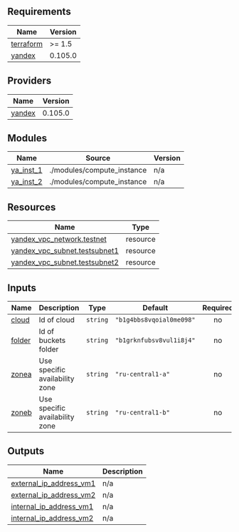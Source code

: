<!-- BEGINNING OF PRE-COMMIT-TERRAFORM DOCS HOOK -->
## Requirements

| Name | Version |
|------|---------|
| <a name="requirement_terraform"></a> [terraform](#requirement\_terraform) |  >= 1.5 |
| <a name="requirement_yandex"></a> [yandex](#requirement\_yandex) | 0.105.0 |

## Providers

| Name | Version |
|------|---------|
| <a name="provider_yandex"></a> [yandex](#provider\_yandex) | 0.105.0 |

## Modules

| Name | Source | Version |
|------|--------|---------|
| <a name="module_ya_inst_1"></a> [ya\_inst\_1](#module\_ya\_inst\_1) | ./modules/compute_instance | n/a |
| <a name="module_ya_inst_2"></a> [ya\_inst\_2](#module\_ya\_inst\_2) | ./modules/compute_instance | n/a |

## Resources

| Name | Type |
|------|------|
| [yandex_vpc_network.testnet](https://registry.terraform.io/providers/yandex-cloud/yandex/0.105.0/docs/resources/vpc_network) | resource |
| [yandex_vpc_subnet.testsubnet1](https://registry.terraform.io/providers/yandex-cloud/yandex/0.105.0/docs/resources/vpc_subnet) | resource |
| [yandex_vpc_subnet.testsubnet2](https://registry.terraform.io/providers/yandex-cloud/yandex/0.105.0/docs/resources/vpc_subnet) | resource |

## Inputs

| Name | Description | Type | Default | Required |
|------|-------------|------|---------|:--------:|
| <a name="input_cloud"></a> [cloud](#input\_cloud) | Id of cloud | `string` | `"b1g4bbs8vqoial0me098"` | no |
| <a name="input_folder"></a> [folder](#input\_folder) | Id of buckets folder | `string` | `"b1grknfubsv8vul1i8j4"` | no |
| <a name="input_zonea"></a> [zonea](#input\_zonea) | Use specific availability zone | `string` | `"ru-central1-a"` | no |
| <a name="input_zoneb"></a> [zoneb](#input\_zoneb) | Use specific availability zone | `string` | `"ru-central1-b"` | no |

## Outputs

| Name | Description |
|------|-------------|
| <a name="output_external_ip_address_vm1"></a> [external\_ip\_address\_vm1](#output\_external\_ip\_address\_vm1) | n/a |
| <a name="output_external_ip_address_vm2"></a> [external\_ip\_address\_vm2](#output\_external\_ip\_address\_vm2) | n/a |
| <a name="output_internal_ip_address_vm1"></a> [internal\_ip\_address\_vm1](#output\_internal\_ip\_address\_vm1) | n/a |
| <a name="output_internal_ip_address_vm2"></a> [internal\_ip\_address\_vm2](#output\_internal\_ip\_address\_vm2) | n/a |
<!-- END OF PRE-COMMIT-TERRAFORM DOCS HOOK -->